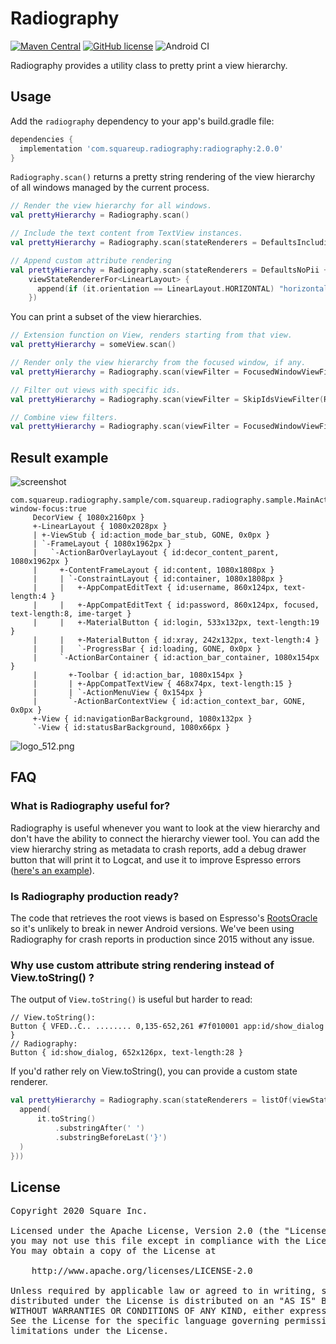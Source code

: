 # Radiography


[![Maven Central](https://img.shields.io/maven-central/v/com.squareup.radiography/radiography.svg?label=Maven%20Central)](https://search.maven.org/search?q=g:%22com.squareup.radiography%22)
[![GitHub license](https://img.shields.io/badge/license-Apache%20License%202.0-blue.svg?style=flat)](https://www.apache.org/licenses/LICENSE-2.0)
![Android CI](https://github.com/square/radiography/workflows/Android%20CI/badge.svg)

Radiography provides a utility class to pretty print a view hierarchy.

## Usage

Add the `radiography` dependency to your app's build.gradle file:

```gradle
dependencies {
  implementation 'com.squareup.radiography:radiography:2.0.0'
}
```

`Radiography.scan()` returns a pretty string rendering of the view hierarchy of all windows managed by the current process.

```kotlin
// Render the view hierarchy for all windows.
val prettyHierarchy = Radiography.scan()

// Include the text content from TextView instances.
val prettyHierarchy = Radiography.scan(stateRenderers = DefaultsIncludingPii)

// Append custom attribute rendering
val prettyHierarchy = Radiography.scan(stateRenderers = DefaultsNoPii +
    viewStateRendererFor<LinearLayout> {
      append(if (it.orientation == LinearLayout.HORIZONTAL) "horizontal" else "vertical")
    })
```

You can print a subset of the view hierarchies.

```kotlin
// Extension function on View, renders starting from that view.
val prettyHierarchy = someView.scan()

// Render only the view hierarchy from the focused window, if any.
val prettyHierarchy = Radiography.scan(viewFilter = FocusedWindowViewFilter)

// Filter out views with specific ids.
val prettyHierarchy = Radiography.scan(viewFilter = SkipIdsViewFilter(R.id.debug_drawer))

// Combine view filters.
val prettyHierarchy = Radiography.scan(viewFilter = FocusedWindowViewFilter and MyCustomViewFilter())
```

## Result example

![screenshot](assets/demo_screenshot.png)

```
com.squareup.radiography.sample/com.squareup.radiography.sample.MainActivity:
window-focus:true
     DecorView { 1080x2160px }
     +-LinearLayout { 1080x2028px }
     | +-ViewStub { id:action_mode_bar_stub, GONE, 0x0px }
     | `-FrameLayout { 1080x1962px }
     |   `-ActionBarOverlayLayout { id:decor_content_parent, 1080x1962px }
     |     +-ContentFrameLayout { id:content, 1080x1808px }
     |     | `-ConstraintLayout { id:container, 1080x1808px }
     |     |   +-AppCompatEditText { id:username, 860x124px, text-length:4 }
     |     |   +-AppCompatEditText { id:password, 860x124px, focused, text-length:8, ime-target }
     |     |   +-MaterialButton { id:login, 533x132px, text-length:19 }
     |     |   +-MaterialButton { id:xray, 242x132px, text-length:4 }
     |     |   `-ProgressBar { id:loading, GONE, 0x0px }
     |     `-ActionBarContainer { id:action_bar_container, 1080x154px }
     |       +-Toolbar { id:action_bar, 1080x154px }
     |       | +-AppCompatTextView { 468x74px, text-length:15 }
     |       | `-ActionMenuView { 0x154px }
     |       `-ActionBarContextView { id:action_context_bar, GONE, 0x0px }
     +-View { id:navigationBarBackground, 1080x132px }
     `-View { id:statusBarBackground, 1080x66px }
```

![logo_512.png](assets/logo_512.png)

## FAQ

### What is Radiography useful for?

Radiography is useful whenever you want to look at the view hierarchy and don't have the ability to connect the hierarchy viewer tool. You can add the view hierarchy string as metadata to crash reports, add a debug drawer button that will print it to Logcat, and use it to improve Espresso errors ([here's an example](https://twitter.com/Piwai/status/1291771701584252928)).

### Is Radiography production ready?

The code that retrieves the root views is based on Espresso's [RootsOracle](https://github.com/android/android-test/blob/master/espresso/core/java/androidx/test/espresso/base/RootsOracle.java) so it's unlikely to break in newer Android versions. We've been using Radiography for crash reports in production since 2015 without any issue.

### Why use custom attribute string rendering instead of View.toString() ?

The output of `View.toString()` is useful but harder to read:

```
// View.toString():
Button { VFED..C.. ........ 0,135-652,261 #7f010001 app:id/show_dialog }
// Radiography:
Button { id:show_dialog, 652x126px, text-length:28 }
```

If you'd rather rely on View.toString(), you can provide a custom state renderer.

```kotlin
val prettyHierarchy = Radiography.scan(stateRenderers = listOf(viewStateRendererFor<View> {
  append(
      it.toString()
          .substringAfter(' ')
          .substringBeforeLast('}')
  )
}))
```

## License


<pre>
Copyright 2020 Square Inc.

Licensed under the Apache License, Version 2.0 (the "License");
you may not use this file except in compliance with the License.
You may obtain a copy of the License at

    http://www.apache.org/licenses/LICENSE-2.0

Unless required by applicable law or agreed to in writing, software
distributed under the License is distributed on an "AS IS" BASIS,
WITHOUT WARRANTIES OR CONDITIONS OF ANY KIND, either express or implied.
See the License for the specific language governing permissions and
limitations under the License.
</pre>

